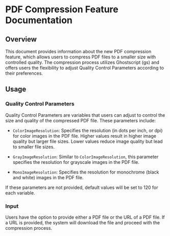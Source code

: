 # PDF Compression Feature Documentation

## Overview

This document provides information about the new PDF compression feature, which allows users to compress PDF files to a smaller size with controlled quality. The compression process utilizes Ghostscript (gs) and offers users the flexibility to adjust Quality Control Parameters according to their preferences.

## Usage

### Quality Control Parameters

Quality Control Parameters are variables that users can adjust to control the size and quality of the compressed PDF file. These parameters include:

- `ColorImageResolution`: Specifies the resolution (in dots per inch, or dpi) for color images in the PDF file. Higher values result in higher image quality but larger file sizes. Lower values reduce image quality but lead to smaller file sizes.

- `GrayImageResolution`: Similar to `ColorImageResolution`, this parameter specifies the resolution for grayscale images in the PDF file.

- `MonoImageResolution`: Specifies the resolution for monochrome (black and white) images in the PDF file.

If these parameters are not provided, default values will be set to 120 for each variable.

### Input

Users have the option to provide either a PDF file or the URL of a PDF file. If a URL is provided, the system will download the file and proceed with the compression process.